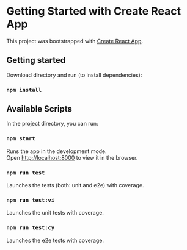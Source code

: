 # Getting Started with Create React App

This project was bootstrapped with [Create React App](https://github.com/facebook/create-react-app).

## Getting started

Download directory and run (to install dependencies):

### `npm install`

## Available Scripts

In the project directory, you can run:

### `npm start`

Runs the app in the development mode.\
Open [http://localhost:8000](http://localhost:8000) to view it in the browser.

### `npm run test`

Launches the tests (both: unit and e2e) with coverage.

### `npm run test:vi`

Launches the unit tests with coverage.
### `npm run test:cy`

Launches the e2e tests with coverage.
